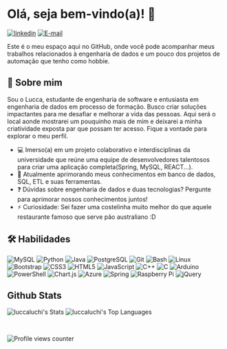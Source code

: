 # Olá, seja bem-vindo(a)! 👋
[![linkedin](https://img.shields.io/badge/LinkedIn-0077B5?style=for-the-badge&logo=linkedin&logoColor=white)](https://www.linkedin.com/in/luccaluchi/)
[![E-mail](https://img.shields.io/badge/Gmail-D14836?style=for-the-badge&logo=gmail&logoColor=white)](mailto:luccaaluchi@gmail.com)

Este é o meu espaço aqui no GitHub, onde você pode acompanhar meus trabalhos relacionados à engenharia de dados e um pouco dos projetos de automação que tenho como hobbie.

## 🚀 Sobre mim
Sou o Lucca, estudante de engenharia de software e entusiasta em engenharia de dados em processo de formação. Busco criar soluções impactantes para me desafiar e melhorar a vida das pessoas. Aqui será o local aonde mostrarei um pouquinho mais de mim e deixarei a minha criatividade exposta par que possam ter acesso. Fique a vontade para explorar o meu perfil.
- 💻 Imerso(a) em um projeto colaborativo e interdisciplinas da universidade que reúne uma equipe de desenvolvedores talentosos para criar uma aplicação completa(Spring, MySQL, REACT...).
- 🌱 Atualmente aprimorando meus conhecimentos em banco de dados, SQL, ETL e suas ferramentas.
- ❓ Dúvidas sobre engenharia de dados e duas tecnologias? Pergunte para aprimorar nossos conhecimentos juntos!
- ⚡ Curiosidade: Sei fazer uma costelinha muito melhor do que aquele restaurante famoso que serve pão australiano :D

## 🛠 Habilidades

![MySQL](https://img.shields.io/badge/MySQL-00000F?style=for-the-badge&logo=mysql&logoColor=white)
![Python](https://img.shields.io/badge/Python-3776AB?style=for-the-badge&logo=python&logoColor=white)
![Java](https://img.shields.io/badge/Java-007396?style=for-the-badge&logo=java&logoColor=white)
![PostgreSQL](https://img.shields.io/badge/PostgreSQL-336791?style=for-the-badge&logo=postgresql&logoColor=white)
![Git](https://img.shields.io/badge/Git-F05032?style=for-the-badge&logo=git&logoColor=white)
![Bash](https://img.shields.io/badge/Bash-4EAA25?style=for-the-badge&logo=gnu-bash&logoColor=white)
![Linux](https://img.shields.io/badge/Linux-FCC624?style=for-the-badge&logo=linux&logoColor=black)
![Bootstrap](https://img.shields.io/badge/Bootstrap-563D7C?style=for-the-badge&logo=bootstrap&logoColor=white)
![CSS3](https://img.shields.io/badge/CSS3-1572B6?style=for-the-badge&logo=css3&logoColor=white)
![HTML5](https://img.shields.io/badge/HTML5-E34F26?style=for-the-badge&logo=html5&logoColor=white)
![JavaScript](https://img.shields.io/badge/JavaScript-F7DF1E?style=for-the-badge&logo=javascript&logoColor=black)
![C++](https://img.shields.io/badge/C%2B%2B-00599C?style=for-the-badge&logo=c%2B%2B&logoColor=white)
![C](https://img.shields.io/badge/C-00599C?style=for-the-badge&logo=c&logoColor=white)
![Arduino](https://img.shields.io/badge/Arduino-00979D?style=for-the-badge&logo=arduino&logoColor=white)
![PowerShell](https://img.shields.io/badge/PowerShell-5391FE?style=for-the-badge&logo=powershell&logoColor=white)
![Chart.js](https://img.shields.io/badge/Chart.js-FF6384?style=for-the-badge&logo=chart-dot-js&logoColor=white)
![Azure](https://img.shields.io/badge/Microsoft_Azure-0089D6?style=for-the-badge&logo=microsoft-azure&logoColor=white)
![Spring](https://img.shields.io/badge/Spring-6DB33F?style=for-the-badge&logo=spring&logoColor=white)
![Raspberry Pi](https://img.shields.io/badge/Raspberry_Pi-C51A4A?style=for-the-badge&logo=Raspberry-Pi&logoColor=white)
![jQuery](https://img.shields.io/badge/jQuery-0769AD?style=for-the-badge&logo=jquery&logoColor=white)
<br/>  


## Github Stats

![luccaluchi's Stats](https://github-readme-stats.vercel.app/api?username=luccaluchi&show_icons=true&hide_border=true&count_private=true&theme=transparent)
![luccaluchi's Top Languages](https://github-readme-stats.vercel.app/api/top-langs/?username=luccaluchi&show_icons=true&hide_border=true&layout=compact&theme=transparent)














<br/>  

![Profile views counter](https://komarev.com/ghpvc/?username=luccalushi&&style=flat-square)  

